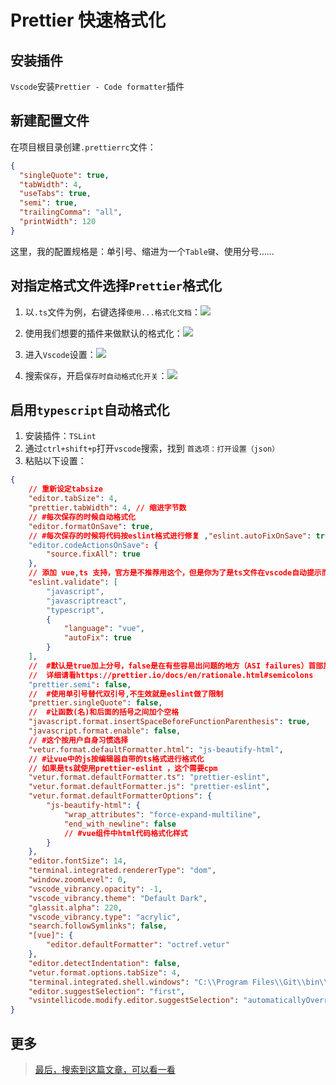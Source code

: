 # Prettier 快速格式化

## 安装插件

`Vscode`安装`Prettier - Code formatter`插件

## 新建配置文件

在项目根目录创建`.prettierrc`文件：

```json
{
  "singleQuote": true,
  "tabWidth": 4,
  "useTabs": true,
  "semi": true,
  "trailingComma": "all",
  "printWidth": 120
}
```

这里，我的配置规格是：单引号、缩进为一个`Table键`、使用分号……

## 对指定格式文件选择`Prettier`格式化

1. 以`.ts`文件为例，右键选择`使用...格式化文档`：![](https://cdn.jsdelivr.net/gh/Huansheng1/myimg/PicGo/20201029221154.png)

2. 使用我们想要的插件来做默认的格式化：![](https://cdn.jsdelivr.net/gh/Huansheng1/myimg/PicGo/20201029221320.png)

3. 进入`Vscode`设置：![](https://cdn.jsdelivr.net/gh/Huansheng1/myimg/PicGo/20201029221759.png)

4. 搜索`保存`，开启`保存时自动格式化开关`：![](https://cdn.jsdelivr.net/gh/Huansheng1/myimg/PicGo/20201029221858.png)

## 启用`typescript`自动格式化
1. 安装插件：`TSLint`
2. 通过`ctrl+shift+p`打开`vscode`搜索，找到 `首选项：打开设置（json）`
3. 粘贴以下设置：
```json
{
    // 重新设定tabsize
    "editor.tabSize": 4,
    "prettier.tabWidth": 4, // 缩进字节数
    // #每次保存的时候自动格式化 
    "editor.formatOnSave": true,
    // #每次保存的时候将代码按eslint格式进行修复 ,"eslint.autoFixOnSave": true 这个已经过时了
    "editor.codeActionsOnSave": {
        "source.fixAll": true
    },
    // 添加 vue,ts 支持，官方是不推荐用这个，但是你为了是ts文件在vscode自动提示而不是文件编译才提示就必须加这个
    "eslint.validate": [
        "javascript",
        "javascriptreact",
        "typescript",
        {
            "language": "vue",
            "autoFix": true
        }
    ],
    //  #默认是true加上分号，false是在有些容易出问题的地方（ASI failures）首部加分号
    //  详细请看https://prettier.io/docs/en/rationale.html#semicolons
    "prettier.semi": false,
    //  #使用单引号替代双引号,不生效就是eslint做了限制
    "prettier.singleQuote": false,
    //  #让函数(名)和后面的括号之间加个空格
    "javascript.format.insertSpaceBeforeFunctionParenthesis": true,
    "javascript.format.enable": false,
    // #这个按用户自身习惯选择 
    "vetur.format.defaultFormatter.html": "js-beautify-html",
    // #让vue中的js按编辑器自带的ts格式进行格式化 
    // 如果是ts就使用prettier-eslint ，这个需要cpm
    "vetur.format.defaultFormatter.ts": "prettier-eslint",
    "vetur.format.defaultFormatter.js": "prettier-eslint",
    "vetur.format.defaultFormatterOptions": {
        "js-beautify-html": {
            "wrap_attributes": "force-expand-multiline",
            "end_with_newline": false
            // #vue组件中html代码格式化样式
        }
    },
    "editor.fontSize": 14,
    "terminal.integrated.rendererType": "dom",
    "window.zoomLevel": 0,
    "vscode_vibrancy.opacity": -1,
    "vscode_vibrancy.theme": "Default Dark",
    "glassit.alpha": 220,
    "vscode_vibrancy.type": "acrylic",
    "search.followSymlinks": false,
    "[vue]": {
        "editor.defaultFormatter": "octref.vetur"
    },
    "editor.detectIndentation": false,
    "vetur.format.options.tabSize": 4,
    "terminal.integrated.shell.windows": "C:\\Program Files\\Git\\bin\\bash.exe",
    "editor.suggestSelection": "first",
    "vsintellicode.modify.editor.suggestSelection": "automaticallyOverrodeDefaultValue",
}
```

## 更多

> [最后，搜索到这篇文章，可以看一看](https://zhuanlan.zhihu.com/p/81764012)
